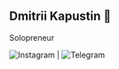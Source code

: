 ## Dmitrii Kapustin 👋
Solopreneur

![Instagram](https://instagram.com/dmitriikapustin) | ![Telegram](https://t.me/dmitriikapustin)
